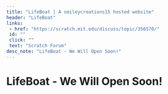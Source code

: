 ```yaml
---
title: "LifeBoat | A smileycreations15 hosted website"
header: "LifeBoat"
links:
 - href: "https://scratch.mit.edu/discuss/topic/356570/"
 id: ""
 click: ""
 text: "Scratch Forum"
desc_note: "LifeBoat - We Will Open Soon!"
---
```


# LifeBoat - We Will Open Soon!
